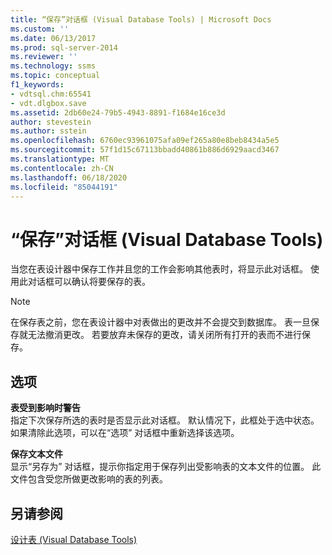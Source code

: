```yaml
---
title: “保存”对话框 (Visual Database Tools) | Microsoft Docs
ms.custom: ''
ms.date: 06/13/2017
ms.prod: sql-server-2014
ms.reviewer: ''
ms.technology: ssms
ms.topic: conceptual
f1_keywords:
- vdtsql.chm:65541
- vdt.dlgbox.save
ms.assetid: 2db60e24-79b5-4943-8891-f1684e16ce3d
author: stevestein
ms.author: sstein
ms.openlocfilehash: 6760ec93961075afa09ef265a80e8beb8434a5e5
ms.sourcegitcommit: 57f1d15c67113bbadd40861b886d6929aacd3467
ms.translationtype: MT
ms.contentlocale: zh-CN
ms.lasthandoff: 06/18/2020
ms.locfileid: "85044191"
---
```

# <a name="save-dialog-box-visual-database-tools"></a>“保存”对话框 (Visual Database Tools)
  当您在表设计器中保存工作并且您的工作会影响其他表时，将显示此对话框。 使用此对话框可以确认将要保存的表。  
  
> [!NOTE]  
>  在保存表之前，您在表设计器中对表做出的更改并不会提交到数据库。 表一旦保存就无法撤消更改。 若要放弃未保存的更改，请关闭所有打开的表而不进行保存。  
  
## <a name="options"></a>选项  
 **表受到影响时警告**  
 指定下次保存所选的表时是否显示此对话框。 默认情况下，此框处于选中状态。 如果清除此选项，可以在“选项”  对话框中重新选择该选项。  
  
 **保存文本文件**  
 显示“另存为”  对话框，提示你指定用于保存列出受影响表的文本文件的位置。 此文件包含受您所做更改影响的表的列表。  
  
## <a name="see-also"></a>另请参阅  
 [设计表 (Visual Database Tools)](visual-database-tools.md)  
  
  
